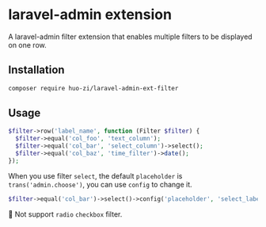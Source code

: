laravel-admin extension
======
A laravel-admin filter extension that enables multiple filters to be displayed on one row.

## Installation

```bash
composer require huo-zi/laravel-admin-ext-filter
```

## Usage
```php
$filter->row('label_name', function (Filter $filter) {
  $filter->equal('col_foo', 'text_column');
  $filter->equal('col_bar', 'select_column')->select();
  $filter->equal('col_baz', 'time_filter')->date();
});
```
When you use filter `select`, the default `placeholder` is `trans('admin.choose')`, you can use `config` to change it.
```php
$filter->equal('col_bar')->select()->config('placeholder', 'select_label');
```


:rotating_light: Not support `radio` `checkbox` filter.
